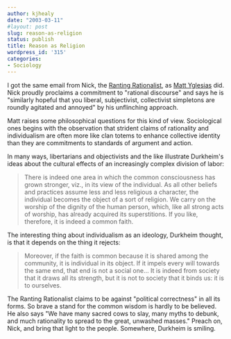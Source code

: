 ```yaml
---
author: kjhealy
date: "2003-03-11"
#layout: post
slug: reason-as-religion
status: publish
title: Reason as Religion
wordpress_id: '315'
categories:
- Sociology
---
```


I got the same email from Nick, the [Ranting Rationalist](http://rantingrationalist.blogspot.com), as [Matt Yglesias](http://www.matthewyglesias.com/archives/002600.html#002600) did. Nick proudly proclaims a commitment to "rational discourse" and says he is "similarly hopeful that you liberal, subjectivist, collectivist simpletons are roundly agitated and annoyed" by his unflinching approach.

Matt raises some philosophical questions for this kind of view. Sociological ones begins with the observation that strident claims of rationality and individualism are often more like clan totems to enhance collective identity than they are commitments to standards of argument and action.
 
 In many ways, libertarians and objectivists and the like illustrate Durkheim's ideas about the cultural effects of an increasingly complex division of labor:

> There is indeed one area in which the common consciousness has grown stronger, viz., in its view of the individual. As all other beliefs and practices assume less and less religious a character, the individual becomes the object of a sort of religion. We carry on the worship of the dignity of the human person, which, like all strong acts of worship, has already acquired its superstitions. If you like, therefore, it is indeed a common faith.

The interesting thing about individualism as an ideology, Durkheim thought, is that it depends on the thing it rejects:

> Moreover, if the faith is common because it is shared among the community, it is individual in its object. If it impels every will towards the same end, that end is not a social one… It is indeed from society that it draws all its strength, but it is not to society that it binds us: it is to ourselves.

The Ranting Rationalist claims to be against "political correctness" in all its forms. So brave a stand for the common wisdom is hardly to be believed. He also says "We have many sacred cows to slay, many myths to debunk, and much rationality to spread to the great, unwashed masses." Preach on, Nick, and bring that light to the people. Somewhere, Durkheim is smiling.
